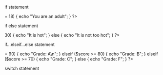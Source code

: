 if statement 
<?php
$age = 20;

if ($age >= 18) {
    echo "You are an adult";
}
?>

if else statement 
<?php
$temperature = 25;

if ($temperature > 30) {
    echo "It is hot";
} else {
    echo "It is not too hot";
}
?>

if...elseif...else statement 
<?php
$score = 89;

if ($score >= 90) {
    echo "Grade: A\n";
} elseif ($score >= 80) {
    echo "Grade: B";
} elseif ($score >= 70) {
    echo "Grade: C";
} else {
    echo "Grade: F";
}
?>

switch statement 
<?php
$color = "green";

switch ($color) {
    case "red":
        echo "Stop!";
        break;
    case "green":
        echo "Go!";
        break;
    case "yellow":
        echo "Wait!";
        break;
    default:
        echo "Unknown color";
}
?>
